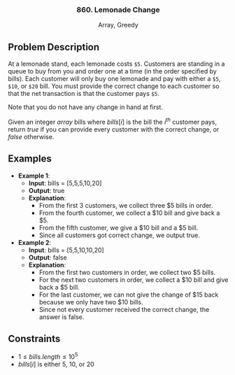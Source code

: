 <p align="center">

  <h3 align="center">860. Lemonade Change</h3>

  <p align="center">
    Array, Greedy
    <br>
  </p>
</p>

## Problem Description

At a lemonade stand, each lemonade costs `$5`. Customers are standing in a queue to buy from you and order one at a time (in the order specified by bills). Each customer will only buy one lemonade and pay with either a `$5`, `$10`, or `$20` bill. You must provide the correct change to each customer so that the net transaction is that the customer pays `$5`.

Note that you do not have any change in hand at first.

Given an integer $array$ bills where $bills[i]$ is the bill the $i^{th}$ customer pays, return $true$ if you can provide every customer with the correct change, or $false$ otherwise.

## Examples

- **Example 1**:
  - **Input**: bills = [5,5,5,10,20]
  - **Output**: true
  - **Explanation**: 
    - From the first 3 customers, we collect three $5 bills in order.
    - From the fourth customer, we collect a $10 bill and give back a $5.
    - From the fifth customer, we give a $10 bill and a $5 bill.
    - Since all customers got correct change, we output true.
- **Example 2**:
  - **Input**: bills = [5,5,10,10,20]
  - **Output**: false
  - **Explanation**: 
    - From the first two customers in order, we collect two $5 bills.
    - For the next two customers in order, we collect a $10 bill and give back a $5 bill.
    - For the last customer, we can not give the change of $15 back because we only have two $10 bills.
    - Since not every customer received the correct change, the answer is false.

## Constraints
- $1 \leq bills.length \leq 10^5$
- $bills[i]$ is either $5$, $10$, or $20$
